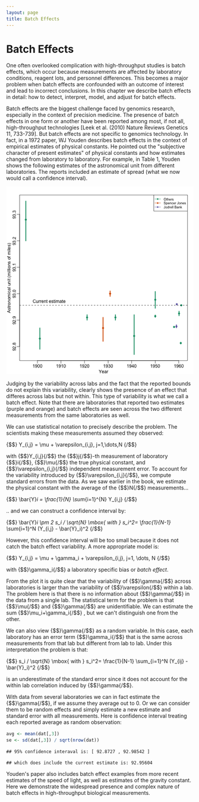 ```yaml
---
layout: page
title: Batch Effects
---
```




# Batch Effects

One often overlooked complication with high-throughput studies is batch effects, which occur because measurements are affected by laboratory conditions, reagent lots, and personnel differences. This becomes a major problem when batch effects are confounded with an outcome of interest and lead to incorrect conclusions. In this chapter we describe batch effects in detail: how to detect, interpret, model, and adjust for batch effects.

Batch effects are the biggest challenge faced by genomics research, especially in the context of precision medicine. The presence of batch effects in one form or another have been reported among most, if not all, high-throughput technologies [Leek et al. (2010) Nature Reviews Genetics 11, 733-739]. But batch effects are not specific to genomics technology. In fact, in a 1972 paper, WJ Youden describes batch effects in the context of empirical estimates of physical constants. He pointed out the "subjective character of present estimates" of physical constants and how estimates changed from laboratory to laboratory. For example, in Table 1, Youden shows the following estimates of the astronomical unit from different laboratories. The reports included an estimate of spread (what we now would call a confidence interval).

![Estimates of the astronomical, unit with estimates of spread, verus year it was reported. The two laboratories that reported more than one estimate are shown in color.](images/R/intro_to_batch_effects-tmp-astronomical_units-1.png) 

Judging by the variability across labs and the fact that the reported bounds do not explain this variability, clearly shows the presence of an effect that differes across labs but not within. This type of variability is what we call a batch effect. Note that there are laboratories that reported two estimates (purple and orange) and batch effects are seen across the two different measurements from the same laboratories as well. 


We can use statistical notation to precisely describe the problem. The scientists making these measurements assumed they observed:

{$$}
Y_{i,j} = 
\mu + \varepsilon_{i,j}, j=1,\dots,N
{/$$}

with {$$}Y_{i,j}{/$$} the {$$}j{/$$}-th measurement of laboratory {$$}i{/$$}, {$$}\mu{/$$} the true physical constant, and {$$}\varepsilon_{i,j}{/$$} independent measurement error. To account for the variability introduced by {$$}\varepsilon_{i,j}{/$$}, we compute standard errors from the data. As we saw earlier in the book, we estimate the physical constant with the average of the {$$}N{/$$} measurements...

{$$}
\bar{Y}_i = 
\frac{1}{N} \sum_{i=1}^{N} Y_{i,j}
{/$$}

.. and we can construct a confidence interval by:

{$$}
\bar{Y}_i 
 \pm 2 s_i / \sqrt{N} \mbox{ with }
s_i^2= 
\frac{1}{N-1} \sum_{i=1}^N (Y_{i,j} - 
\bar{Y}_i)^2
{/$$}

However, this confidence interval will be too small because it does not catch the batch effect variability. A more appropriate model is:

{$$}
Y_{i,j} = \mu +
\gamma_i + \varepsilon_{i,j}, j=1, \dots, N
{/$$}

with {$$}\gamma_i{/$$} a laboratory specific bias or _batch effect_. 

From the plot it is quite clear that the variability of {$$}\gamma{/$$} across laboratories is larger than the variability of {$$}\varepsilon{/$$} within a lab. The problem here is that there is no information about {$$}\gamma{/$$} in the data from a single lab. The statistical term for the problem is that {$$}\mu{/$$} and {$$}\gamma{/$$} are unidentifiable. We can estimate the sum {$$}\mu_i+\gamma_i{/$$} , but we can't distinguish one from the other.

We can also view {$$}\gamma{/$$} as a random variable. In this case, each laboratory has an error term {$$}\gamma_i{/$$} that is the same across measurements from that lab but different from lab to lab. Under this interpretation the problem is that: 

{$$}
 s_i / \sqrt{N} \mbox{ with } 
 s_i^2= 
\frac{1}{N-1} \sum_{i=1}^N (Y_{ij} - 
\bar{Y}_i)^2
{/$$}

is an underestimate of the standard error since it does not account for the within lab correlation induced by {$$}\gamma{/$$}.

With data from several laboratories we can in fact estimate the {$$}\gamma{/$$}, if we assume they average out to 0. Or we can consider them to be random effects and simply estimate a new estimate and standard error with all measurements. Here is confidence interval treating each reported average as random observation:


```r
avg <- mean(dat[,3])
se <- sd(dat[,3]) / sqrt(nrow(dat))
```


```
## 95% confidence interaval is: [ 92.8727 , 92.98542 ]
```

```
## which does include the current estimate is: 92.95604
```


Youden's paper also includes batch effect examples from more recent estimates of the speed of light, as well as estimates of the gravity constant. Here we demonstrate the widespread presence and complex nature of batch effects in high-throughput biological measurements. 












